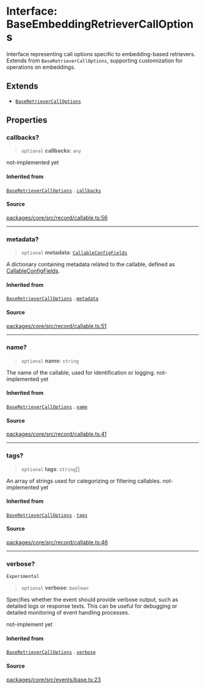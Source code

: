 # Interface: BaseEmbeddingRetrieverCallOptions

Interface representing call options specific to embedding-based retrievers.
Extends from `BaseRetrieverCallOptions`, supporting customization for operations on embeddings.

## Extends

- [`BaseRetrieverCallOptions`](BaseRetrieverCallOptions.md)

## Properties

### callbacks?

> `optional` **callbacks**: `any`

not-implemented yet

#### Inherited from

[`BaseRetrieverCallOptions`](BaseRetrieverCallOptions.md) . [`callbacks`](BaseRetrieverCallOptions.md#callbacks)

#### Source

[packages/core/src/record/callable.ts:56](https://github.com/VictorS67/encre/blob/42c3bddca4be2d23ad959c1c99381eefbf43789c/packages/core/src/record/callable.ts#L56)

***

### metadata?

> `optional` **metadata**: [`CallableConfigFields`](../../../../../record/callable/type-aliases/CallableConfigFields.md)

A dictionary containing metadata related to the callable, defined as [CallableConfigFields](../../../../../record/callable/type-aliases/CallableConfigFields.md).

#### Inherited from

[`BaseRetrieverCallOptions`](BaseRetrieverCallOptions.md) . [`metadata`](BaseRetrieverCallOptions.md#metadata)

#### Source

[packages/core/src/record/callable.ts:51](https://github.com/VictorS67/encre/blob/42c3bddca4be2d23ad959c1c99381eefbf43789c/packages/core/src/record/callable.ts#L51)

***

### name?

> `optional` **name**: `string`

The name of the callable, used for identification or logging. not-implemented yet

#### Inherited from

[`BaseRetrieverCallOptions`](BaseRetrieverCallOptions.md) . [`name`](BaseRetrieverCallOptions.md#name)

#### Source

[packages/core/src/record/callable.ts:41](https://github.com/VictorS67/encre/blob/42c3bddca4be2d23ad959c1c99381eefbf43789c/packages/core/src/record/callable.ts#L41)

***

### tags?

> `optional` **tags**: `string`[]

An array of strings used for categorizing or filtering callables. not-implemented yet

#### Inherited from

[`BaseRetrieverCallOptions`](BaseRetrieverCallOptions.md) . [`tags`](BaseRetrieverCallOptions.md#tags)

#### Source

[packages/core/src/record/callable.ts:46](https://github.com/VictorS67/encre/blob/42c3bddca4be2d23ad959c1c99381eefbf43789c/packages/core/src/record/callable.ts#L46)

***

### verbose?

`Experimental`

> `optional` **verbose**: `boolean`

Specifies whether the event should provide verbose output, such as detailed logs or response texts.
This can be useful for debugging or detailed monitoring of event handling processes.

not-implement yet

#### Inherited from

[`BaseRetrieverCallOptions`](BaseRetrieverCallOptions.md) . [`verbose`](BaseRetrieverCallOptions.md#verbose)

#### Source

[packages/core/src/events/base.ts:23](https://github.com/VictorS67/encre/blob/42c3bddca4be2d23ad959c1c99381eefbf43789c/packages/core/src/events/base.ts#L23)
